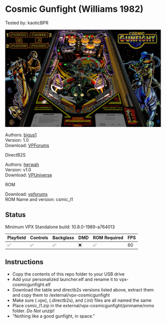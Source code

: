 # Cosmic Gunfight (Williams 1982)

Tested by: kaoticBPR

![Table Preview](../../images/vpx-cosmicgunfight.jpg)

Authors: [bigus1](https://www.vpforums.org/index.php?s=6fc5c7c72f7465f3ef77b0c3bce8706f&showuser=107629)  
Version: 1.0  
Download: [VPForums](https://www.vpforums.org/index.php?app=downloads&showfile=16798)

DirectB2S

Authors: [herwah](https://vpuniverse.com/profile/36-herweh/)  
Version: v1.0  
Download: [VPUniverse](https://vpuniverse.com/files/file/2045-cosmic-gunfight-williams-1982-db2s/)

ROM

Download: [vpforums](http://www.vpforums.org/index.php?app=downloads&showfile=796)  
ROM Name and version: csmic_l1

## Status 

Minimum VPX Standalone build: 10.8.0-1989-a764013

| Playfield | Controls | Backglass | DMD | ROM Required | FPS | 
|-----------|----------|-----------|-----|--------------|-----|
| :white_check_mark: | :white_check_mark: | :white_check_mark: | :x: | :white_check_mark: | 60 |

## Instructions

- Copy the contents of this repo folder to your USB drive
- Add your personalized launcher.elf and rename it to vpx-cosmicgunfight.elf
- Download the table and directb2s versions listed above, extract them and copy them to /external/vpx-cosmicgunfight
- Make sure (.vpx), (.directb2s), and (.ini) files are all named the same
- Place csmic_l1.zip in the external/vpx-cosmicgunfight/pinmame/roms folder. *Do Not unzip*!
- "Nothing like a good gunfight, in space."

